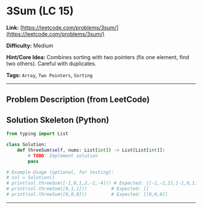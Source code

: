 # 3Sum (LC 15)

**Link:** [https://leetcode.com/problems/3sum/](https://leetcode.com/problems/3sum/)

**Difficulty:** Medium

**Hint/Core Idea:**
Combines sorting with two pointers (fix one element, find two others). Careful with duplicates.

**Tags:** `Array`, `Two Pointers`, `Sorting`

---
## Problem Description (from LeetCode)

<!-- Placeholder for the full problem description from LeetCode.
     Copy the problem description here from the LeetCode page for easy reference.
     Example: Given an integer array nums, return all the triplets [nums[i], nums[j], nums[k]] such that i != j, i != k, and j != k, and nums[i] + nums[j] + nums[k] == 0. Notice that the solution set must not contain duplicate triplets.
-->


## Solution Skeleton (Python)

```python
from typing import List

class Solution:
    def threeSum(self, nums: List[int]) -> List[List[int]]:
        # TODO: Implement solution
        pass

# Example Usage (optional, for testing):
# sol = Solution()
# print(sol.threeSum([-1,0,1,2,-1,-4])) # Expected: [[-1,-1,2],[-1,0,1]] (order of triplets and elements within triplets might vary)
# print(sol.threeSum([0,1,1]))         # Expected: []
# print(sol.threeSum([0,0,0]))         # Expected: [[0,0,0]]
```
---
